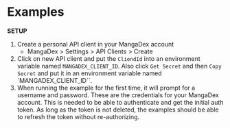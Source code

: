 # Examples

**SETUP**

1. Create a personal API client in your MangaDex account
    - MangaDex > Settings > API Clients > Create
2. Click on new API client and put the `CliendId` into an environment variable named `MANGADEX_CLIENT_ID`.
Also click `Get Secret` and then `Copy Secret` and put it in an environment variable named `MANGADEX_CLIENT_ID``.
3. When running the example for the first time, it will prompt for a username and password. These are the credentials for your MangaDex account. This is needed to be able to authenticate and get the initial auth token. As long as the token is not deleted, the examples should be able to refresh the token without re-authorizing.
